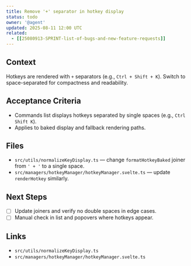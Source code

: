 ```yaml
---
title: Remove '+' separator in hotkey display
status: todo
owner: '@agent'
updated: 2025-08-11 12:00 UTC
related:
  - [[25080913-SPRINT-list-of-bugs-and-new-feature-requests]]
---
```


## Context

Hotkeys are rendered with `+` separators (e.g., `Ctrl + Shift + K`). Switch to space-separated for compactness and readability.

## Acceptance Criteria

- Commands list displays hotkeys separated by single spaces (e.g., `Ctrl Shift K`).
- Applies to baked display and fallback rendering paths.

## Files

- `src/utils/normalizeKeyDisplay.ts` — change `formatHotkeyBaked` joiner from `' + '` to a single space.
- `src/managers/hotkeyManager/hotkeyManager.svelte.ts` — update `renderHotkey` similarly.

## Next Steps

- [ ] Update joiners and verify no double spaces in edge cases.
- [ ] Manual check in list and popovers where hotkeys appear.

## Links

- `src/utils/normalizeKeyDisplay.ts`
- `src/managers/hotkeyManager/hotkeyManager.svelte.ts`

